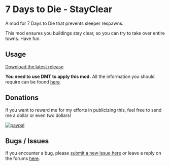 # 7 Days to Die - StayClear

A mod for 7 Days to Die that prevents sleeper respawns.

This mod ensures you buildings stay clear, so you can try to take over entire towns. Have fun.

## Usage

[Download the latest release](https://github.com/ryuyan-ninja/7d2dmod-StayClear/releases/latest/download/StayClear.zip)

__You need to use DMT to apply this mod.__ All the information you should require can be found [here](https://7daystodie.com/forums/showthread.php?117235-DMT-Modding-Tool).

## Donations

If you want to reward me for my efforts in publicizing this, feel free to send me a dollar or even two dollars!

[![paypal](https://www.paypalobjects.com/en_US/i/btn/btn_donateCC_LG.gif)](https://www.paypal.com/cgi-bin/webscr?cmd=_donations&business=WDDCNVUYT28JC)

## Bugs / Issues

If you encounter a bug, please [submit a new issue here](https://github.com/ryuyan-ninja/7d2dmod-StayClear/issues/new) or leave a reply on the forums [here](https://7daystodie.com/forums/showthread.php?160069-StayClear-(No-Sleeper-Respawn)-18-3-tested&p=1110877#post1110877).
